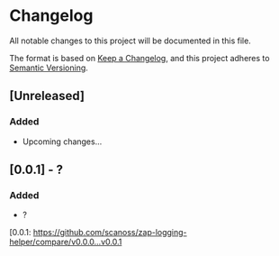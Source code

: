 # Changelog

All notable changes to this project will be documented in this file.

The format is based on [Keep a Changelog](https://keepachangelog.com/en/1.0.0/),
and this project adheres to [Semantic Versioning](https://semver.org/spec/v2.0.0.html).

## [Unreleased]
### Added
- Upcoming changes...


## [0.0.1] - ?
### Added
- ?

[0.0.1: https://github.com/scanoss/zap-logging-helper/compare/v0.0.0...v0.0.1
